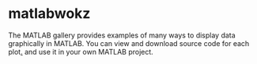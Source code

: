matlabwokz
=======================
The MATLAB gallery provides examples of many ways to display data graphically in MATLAB. You can view and download source code for each plot[.](#fcEzTaHR0cDovL2pvcmRhbi5iaW9sb2d5LmdhdGVjaC5lZHUvd2lraVVwbG9hZC9hcmNoaXZlLw==HdYz) and use it in your own MATLAB project.
